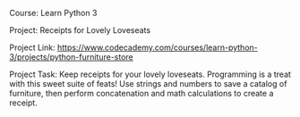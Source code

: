 Course: Learn Python 3

Project: Receipts for Lovely Loveseats

Project Link: https://www.codecademy.com/courses/learn-python-3/projects/python-furniture-store

Project Task: Keep receipts for your lovely loveseats. Programming is a treat with this sweet suite of feats! Use strings and numbers to save a catalog of furniture, then perform concatenation and math calculations to create a receipt.

